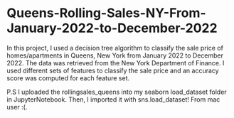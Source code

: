 # Queens-Rolling-Sales-NY-From-January-2022-to-December-2022

In this project, I used a decision tree algorithm to classify the sale price of homes/apartments in Queens, New York from January 2022 to December 2022. 
The data was retrieved from the New York Department of Finance. I used different sets of features to classify the sale price and an accuracy score was 
computed for each feature set. 


P.S I uploaded the rollingsales_queens into my seaborn load_dataset folder in JupyterNotebook. Then, I imported it with sns.load_dataset! 
From mac user :(.
